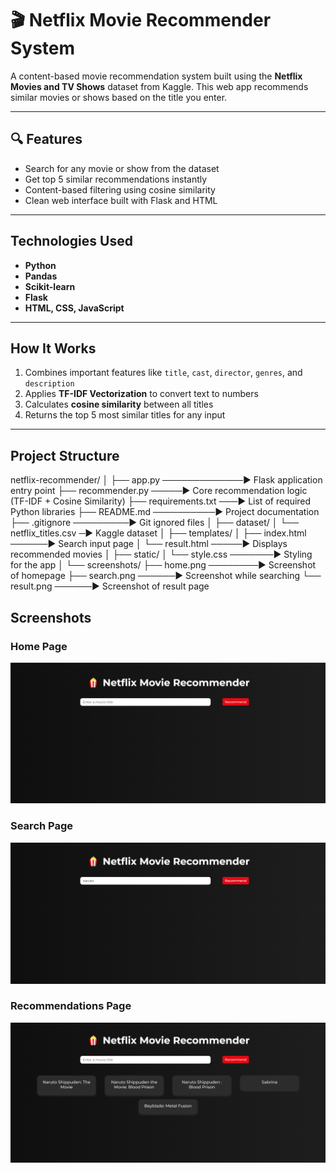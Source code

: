 # 🎬 Netflix Movie Recommender System

A content-based movie recommendation system built using the **Netflix Movies and TV Shows** dataset from Kaggle. This web app recommends similar movies or shows based on the title you enter.

---

## 🔍 Features

- Search for any movie or show from the dataset
- Get top 5 similar recommendations instantly
- Content-based filtering using cosine similarity
- Clean web interface built with Flask and HTML

---

## Technologies Used

- **Python**
- **Pandas**
- **Scikit-learn**
- **Flask**
- **HTML, CSS, JavaScript**

---

## How It Works

1. Combines important features like `title`, `cast`, `director`, `genres`, and `description`
2. Applies **TF-IDF Vectorization** to convert text to numbers
3. Calculates **cosine similarity** between all titles
4. Returns the top 5 most similar titles for any input

---

## Project Structure

netflix-recommender/
│
├── app.py ─────────────▶ Flask application entry point
├── recommender.py ─────▶ Core recommendation logic (TF-IDF + Cosine Similarity)
├── requirements.txt ───▶ List of required Python libraries
├── README.md ──────────▶ Project documentation
├── .gitignore ─────────▶ Git ignored files
│
├── dataset/
│   └── netflix_titles.csv ─▶ Kaggle dataset
│
├── templates/
│   ├── index.html ──────▶ Search input page
│   └── result.html ─────▶ Displays recommended movies
│
├── static/
│   └── style.css ───────▶ Styling for the app
│
└── screenshots/
    ├── home.png ────────▶ Screenshot of homepage
    ├── search.png ──────▶ Screenshot while searching
    └── result.png ──────▶ Screenshot of result page


## Screenshots

### Home Page
![Home Page](screenshots/home.png)

### Search Page
![Search Page](screenshots/search.png)

### Recommendations Page
![Recommendations Page](screenshots/result.png)
